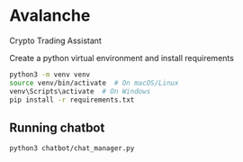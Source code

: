 # Avalanche
Crypto Trading Assistant

Create a python virtual environment and install requirements
```sh
python3 -m venv venv
source venv/bin/activate  # On macOS/Linux
venv\Scripts\activate  # On Windows
pip install -r requirements.txt
```

## Running chatbot
```sh
python3 chatbot/chat_manager.py
```
